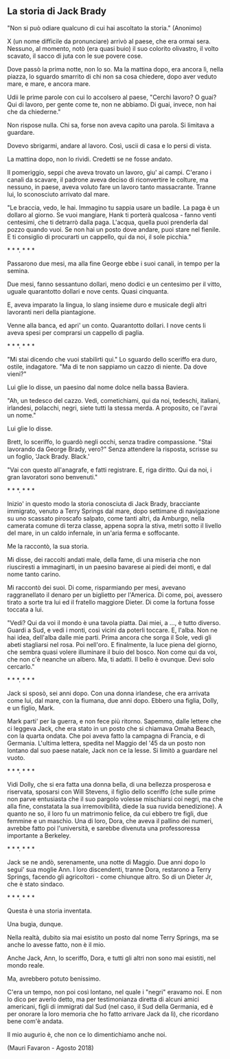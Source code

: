 ## La storia di Jack Brady

"Non si può odiare qualcuno di cui hai ascoltato la storia." (Anonimo)

X (un nome difficile da pronunciare) arrivò al paese, che era ormai sera. Nessuno, al momento, notò (era quasi buio) il suo colorito olivastro, il volto scavato, il sacco di juta con le sue povere cose.

Dove passò la prima notte, non lo so. Ma la mattina dopo, era ancora lì, nella piazza, lo sguardo smarrito di chi non sa cosa chiedere, dopo aver veduto mare, e mare, e ancora mare.

Udii le prime parole con cui lo accolsero al paese, "Cerchi lavoro? O guai? Qui di lavoro, per gente come te, non ne abbiamo. Di guai, invece, non hai che da chiederne."

Non rispose nulla. Chi sa, forse non aveva capito una parola. Si limitava a guardare.

Dovevo sbrigarmi, andare al lavoro. Così, uscii di casa e lo persi di vista.

La mattina dopo, non lo rividi. Credetti se ne fosse andato.

Il pomeriggio, seppi che aveva trovato un lavoro, giu' ai campi. C'erano i canali da scavare, il padrone aveva deciso di riconvertire le colture, ma nessuno, in paese, aveva voluto fare un lavoro tanto massacrante. Tranne lui, lo sconosciuto arrivato dal mare.

"Le braccia, vedo, le hai. Immagino tu sappia usare un badile. La paga è un dollaro al giorno. Se vuoi mangiare, Hank ti porterà qualcosa - fanno venti centesimi, che ti detrarrò dalla paga. L'acqua, quella puoi prenderla dal pozzo quando vuoi. Se non hai un posto dove andare, puoi stare nel fienile. E ti consiglio di procurarti un cappello, qui da noi, il sole picchia."

\* * *. * * *

Passarono due mesi, ma alla fine George ebbe i suoi canali, in tempo per la semina.

Due mesi, fanno sessantuno dollari, meno dodici e un centesimo per il vitto, uguale quarantotto dollari e nove cents. Quasi cinquanta.

E, aveva imparato la lingua, lo slang insieme duro e musicale degli altri lavoranti neri della piantagione.

Venne alla banca, ed apri' un conto. Quarantotto dollari. I nove cents li aveva spesi per comprarsi un cappello di paglia.

\* * *. * * *

"Mi stai dicendo che vuoi stabilirti qui." Lo sguardo dello sceriffo era duro, ostile, indagatore. "Ma di te non sappiamo un cazzo di niente. Da dove vieni?"

Lui glie lo disse, un paesino dal nome dolce nella bassa Baviera.

"Ah, un tedesco del cazzo. Vedi, cometichiami, qui da noi, tedeschi, italiani, irlandesi, polacchi, negri, siete tutti la stessa merda. A proposito, ce l'avrai un nome."

Lui glie lo disse.

Brett, lo sceriffo, lo guardò negli occhi, senza tradire compassione. "Stai lavorando da George Brady, vero?" Senza attendere la risposta, scrisse su un foglio, 'Jack Brady. Black.'

"Vai con questo all'anagrafe, e fatti registrare. E, riga diritto. Qui da noi, i gran lavoratori sono benvenuti."

\* * *. * * *

Inizio' in questo modo la storia conosciuta di Jack Brady, bracciante immigrato, venuto a Terry Springs dal mare, dopo settimane di navigazione su uno scassato piroscafo salpato, come tanti altri, da Amburgo, nella camerata comune di terza classe, appena sopra la stiva, metri sotto il livello del mare, in un caldo infernale, in un'aria ferma e soffocante.

Me la raccontò, la sua storia.

Mi disse, dei raccolti andati male, della fame, di una miseria che non riusciresti a immaginarti, in un paesino bavarese ai piedi dei monti, e dal nome tanto carino.

Mi raccontò dei suoi. Di come, risparmiando per mesi, avevano raggranellato il denaro per un biglietto per l'America. Di come, poi, avessero tirato a sorte tra lui ed il fratello maggiore Dieter. Di come la fortuna fosse toccata a lui.

"Vedi? Qui da voi il mondo è una tavola piatta. Dai miei, a ..., è tutto diverso. Guardi a Sud, e vedi i monti, così vicini da poterli toccare. E, l'alba. Non ne hai idea, dell'alba dalle mie parti. Prima ancora che sorga il Sole, vedi gli abeti stagliarsi nel rosa. Poi nell'oro. E finalmente, la luce piena del giorno, che sembra quasi volere illuminare il buio del bosco. Non come qui da voi, che non c'è neanche un albero. Ma, ti adatti. Il bello è ovunque. Devi solo cercarlo."

\* * *. * * *

Jack si sposò, sei anni dopo. Con una donna irlandese, che era arrivata come lui, dal mare, con la fiumana, due anni dopo. Ebbero una figlia, Dolly, e un figlio, Mark.

Mark parti' per la guerra, e non fece più ritorno. Sapemmo, dalle lettere che ci leggeva Jack, che era stato in un posto che si chiamava Omaha Beach, con la quarta ondata. Che poi aveva fatto la campagna di Francia, e di Germania. L'ultima lettera, spedita nel Maggio del '45 da un posto non lontano dal suo paese natale, Jack non ce la lesse. Si limitò a guardare nel vuoto.

\* * *. * * *

Vidi Dolly, che si era fatta una donna bella, di una bellezza prosperosa e riservata, sposarsi con Will Stevens, il figlio dello sceriffo (che sulle prime non parve entusiasta che il suo pargolo volesse mischiarsi coi negri, ma che alla fine, constatata la sua irremovibilità, diede la sua ruvida benedizione). A quanto ne so, il loro fu un matrimonio felice, da cui ebbero tre figli, due femmine e un maschio. Una di loro, Dora, che aveva il pallino dei numeri, avrebbe fatto poi l'università, e sarebbe divenuta una professoressa importante a Berkeley.

\* * *. * * *

Jack se ne andò, serenamente, una notte di Maggio. Due anni dopo lo segui' sua moglie Ann. I loro discendenti, tranne Dora, restarono a Terry Springs, facendo gli agricoltori - come chiunque altro. So di un Dieter Jr, che è stato sindaco.

\* * *. * * *

Questa è una storia inventata.

Una bugia, dunque.

Nella realtà, dubito sia mai esistito un posto dal nome Terry Springs, ma se anche lo avesse fatto, non è il mio.

Anche Jack, Ann, lo sceriffo, Dora, e tutti gli altri non sono mai esistiti, nel mondo reale.

Ma, avrebbero potuto benissimo.

C'era un tempo, non poi così lontano, nel quale i "negri" eravamo noi. E non lo dico per averlo detto, ma per testimonianza diretta di alcuni amici americani, figli di immigrati dal Sud (nel caso, il Sud della Germania, ed è per onorare la loro memoria che ho fatto arrivare Jack da lì), che ricordano bene com'è andata.

Il mio augurio è, che non ce lo dimentichiamo anche noi.

(Mauri Favaron - Agosto 2018)
